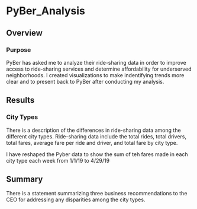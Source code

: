 # PyBer_Analysis
## Overview
### Purpose
PyBer has asked me to analyze their ride-sharing data in order to improve access to ride-sharing services and determine affordability for underserved neighborhoods. I created visualizations to make indentifying trends more clear and to present back to PyBer after conducting my analysis.


## Results
### City Types
There is a description of the differences in ride-sharing data among the different city types. Ride-sharing data include the total rides, total drivers, total fares, average fare per ride and driver, and total fare by city type.


I have reshaped the Pyber data to show the sum of teh fares made in each city type each week from 1/1/19 to 4/29/19


## Summary
There is a statement summarizing three business recommendations to the CEO for addressing any disparities among the city types.